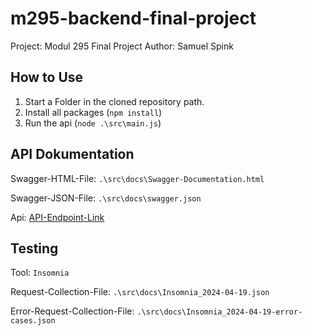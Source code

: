 # m295-backend-final-project
Project: Modul 295 Final Project
Author: Samuel Spink

## How to Use
1. Start a Folder in the cloned repository path.
2. Install all packages (`npm install`)
3. Run the api (`node .\src\main.js`)

## API Dokumentation
Swagger-HTML-File: `.\src\docs\Swagger-Documentation.html`

Swagger-JSON-File: `.\src\docs\swagger.json`

Api: [API-Endpoint-Link](http://localhost:3000/api-docs)

## Testing
Tool: `Insomnia`

Request-Collection-File: `.\src\docs\Insomnia_2024-04-19.json`

Error-Request-Collection-File: `.\src\docs\Insomnia_2024-04-19-error-cases.json`
